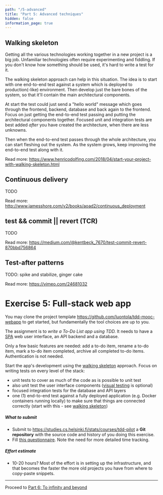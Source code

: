 ```yaml
---
path: "/5-advanced"
title: "Part 5: Advanced techniques"
hidden: false
information_page: true
---
```



## Walking skeleton

Getting all the various technologies working together in a new project is a big job. Unfamiliar technologies often require experimenting and fiddling. If you don't know how something should be used, it's hard to write a test for it.

The walking skeleton approach can help in this situation. The idea is to start with one end-to-end test against a system which is deployed to production(-like) environment. Then develop just the bare bones of the system, so that it'll contain the main architectural components.

At start the test could just send a "hello world" message which goes through the frontend, backend, database and back again to the frontend. Focus on just getting the end-to-end test passing and putting the architectural components together. Focused unit and integration tests are best added *after* you have created the architecture, when there are less unknowns.

Then when the end-to-end test passes through the whole architecture, you can start fleshing out the system. As the system grows, keep improving the end-to-end test along with it.

Read more:
https://www.henricodolfing.com/2018/04/start-your-project-with-walking-skeleton.html

## Continuous delivery

TODO

Read more:
http://www.jamesshore.com/v2/books/aoad2/continuous_deployment


## test && commit || revert (TCR)

TODO

Read more:
https://medium.com/@kentbeck_7670/test-commit-revert-870bbd756864


## Test-after patterns

TODO: spike and stabilize, ginger cake

Read more:
https://vimeo.com/24681032


# Exercise 5: Full-stack web app

You may clone the project template <https://github.com/luontola/tdd-mooc-webapp> to get started, but fundamentally the tool choices are up to you.

The assignment is to *write a To-Do List app using TDD.* It needs to have a [SPA](https://developer.mozilla.org/en-US/docs/Glossary/SPA) web user interface, an API backend and a database.

Only a few basic features are needed: add a to-do item, rename a to-do item, mark a to-do item completed, archive all completed to-do items. Authentication is not needed.

Start the app's development using the [walking skeleton](#walking-skeleton) approach. Focus on writing tests on every level of the stack:

- unit tests to cover as much of the code as is possible to unit test
- also unit test the user interface components ([visual testing](#visual-testing) is optional)
- focused integration tests for the database and API layers
- one (1) end-to-end test against a fully deployed application (e.g. Docker containers running locally) to make sure that things are connected correctly (start with this - see [walking skeleton](#walking-skeleton))

##### What to submit

* Submit to https://studies.cs.helsinki.fi/stats/courses/tdd-pilot a **Git repository** with the source code and history of you doing this exercise.
* Fill [this questionnaire](https://forms.gle/rQpKzRaFJJdb3ZkK9). Note the need for more detailed time tracking.

##### Effort estimate

* 10-20 hours? Most of the effort is in setting up the infrastructure, and that becomes the faster the more old projects you have from where to copy-paste snippets.

---

Proceed to [Part 6: To infinity and beyond](/6-afterword)
